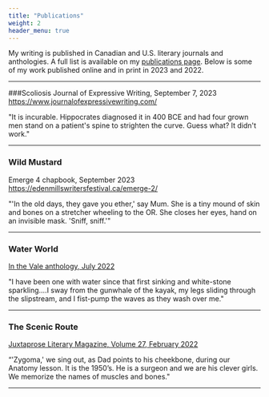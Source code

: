 ```yaml
---
title: "Publications"
weight: 2
header_menu: true
---
```


My writing is published in Canadian and U.S. literary journals and anthologies. A full list is available on my [publications page](publications). Below is some of my work published online and in print in 2023 and 2022.

---

###Scoliosis
Journal of Expressive Writing, September 7, 2023 https://www.journalofexpressivewriting.com/

"It is incurable. Hippocrates diagnosed it in 400 BCE and had four grown men stand on a patient's spine to strighten the curve. Guess what? It didn't work." 

___

### Wild Mustard
Emerge 4 chapbook, September 2023  https://edenmillswritersfestival.ca/emerge-2/

"'In the old days, they gave you ether,' say Mum. She is a tiny mound of skin and bones on a stretcher wheeling to the OR. She closes her eyes, hand on an invisible mask. 'Sniff, sniff.'"

---

### Water World
[In the Vale anthology, July 2022](https://readquebec.ca/book/in-the-vale/)

"I have been one with water since that first sinking and white-stone sparkling....I sway from the gunwhale of the kayak, my legs sliding through the slipstream, and I fist-pump the waves as they wash over me."

---

### The Scenic Route
[Juxtaprose Literary Magazine, Volume 27, February 2022](http://www.juxtaprosemagazine.org/the-scenic-route-by-doley-henderson/)

“'Zygoma,' we sing out, as Dad points to his cheekbone, during our Anatomy lesson. It is the 1950’s. He is a surgeon and we are his clever girls. We memorize the names of muscles and bones." 

---
